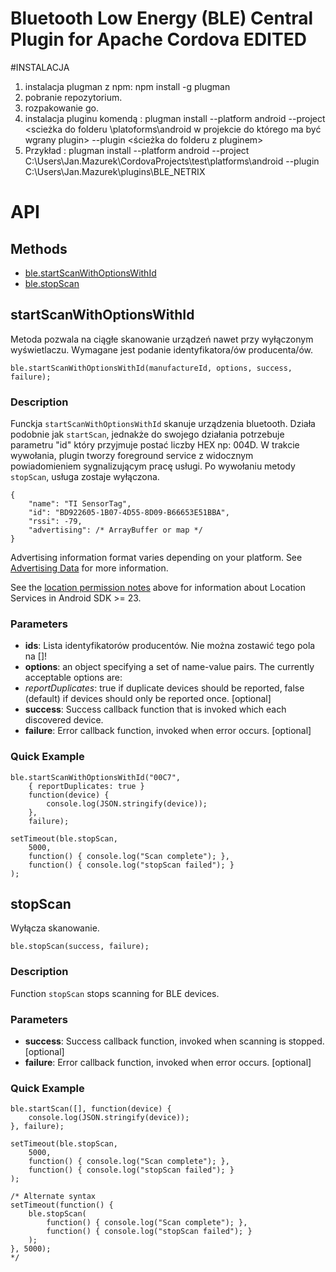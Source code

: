 # Bluetooth Low Energy (BLE) Central Plugin for Apache Cordova EDITED

#INSTALACJA
1. instalacja plugman z npm: npm install -g plugman
2. pobranie repozytorium.
3. rozpakowanie go.
4. instalacja pluginu komendą : plugman install --platform android --project <scieżka do folderu \platoforms\android w projekcie do którego ma być wgrany plugin> --plugin <ścieżka do folderu z pluginem>
5. 
    Przykład : plugman install --platform android --project C:\Users\Jan.Mazurek\CordovaProjects\test\platforms\android --plugin        C:\Users\Jan.Mazurek\plugins\BLE_NETRIX


# API

## Methods

- [ble.startScanWithOptionsWithId](#startscanwithoptionswithid)
- [ble.stopScan](#stopscan)




## startScanWithOptionsWithId

Metoda pozwala na ciągłe skanowanie urządzeń nawet przy wyłączonym wyświetlaczu. Wymagane jest podanie identyfikatora/ów producenta/ów.

    ble.startScanWithOptionsWithId(manufactureId, options, success, failure);

### Description

Funckja `startScanWithOptionsWithId` skanuje urządzenia bluetooth. Działa podobnie jak `startScan`, jednakże do swojego działania potrzebuje parametru "id" który przyjmuje postać liczby HEX np: 004D. W trakcie wywołania, plugin tworzy foreground service z widocznym powiadomieniem sygnalizującym pracę usługi. Po wywołaniu metody `stopScan`, usługa zostaje wyłączona.

    {
        "name": "TI SensorTag",
        "id": "BD922605-1B07-4D55-8D09-B66653E51BBA",
        "rssi": -79,
        "advertising": /* ArrayBuffer or map */
    }

Advertising information format varies depending on your platform. See [Advertising Data](#advertising-data) for more information.

See the [location permission notes](#location-permission-notes) above for information about Location Services in Android SDK >= 23.

### Parameters

- __ids__: Lista identyfikatorów producentów. Nie można zostawić tego pola na []!
- __options__: an object specifying a set of name-value pairs. The currently acceptable options are:
- _reportDuplicates_: true if duplicate devices should be reported, false (default) if devices should only be reported once. [optional]
- __success__: Success callback function that is invoked which each discovered device.
- __failure__: Error callback function, invoked when error occurs. [optional]

### Quick Example

    ble.startScanWithOptionsWithId("00C7",
        { reportDuplicates: true }
        function(device) {
            console.log(JSON.stringify(device));
        },
        failure);

    setTimeout(ble.stopScan,
        5000,
        function() { console.log("Scan complete"); },
        function() { console.log("stopScan failed"); }
    );


## stopScan

Wyłącza skanowanie.

    ble.stopScan(success, failure);

### Description

Function `stopScan` stops scanning for BLE devices.

### Parameters

- __success__: Success callback function, invoked when scanning is stopped. [optional]
- __failure__: Error callback function, invoked when error occurs. [optional]

### Quick Example

    ble.startScan([], function(device) {
        console.log(JSON.stringify(device));
    }, failure);

    setTimeout(ble.stopScan,
        5000,
        function() { console.log("Scan complete"); },
        function() { console.log("stopScan failed"); }
    );

    /* Alternate syntax
    setTimeout(function() {
        ble.stopScan(
            function() { console.log("Scan complete"); },
            function() { console.log("stopScan failed"); }
        );
    }, 5000);
    */

